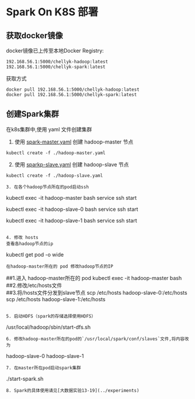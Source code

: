 # Spark On K8S 部署

## 获取docker镜像
docker镜像已上传至本地Docker Registry:
```
192.168.56.1:5000/chellyk-hadoop:latest  
192.168.56.1:5000/chellyk-spark:latest  
```
获取方式
```
docker pull 192.168.56.1:5000/chellyk-hadoop:latest  
docker pull 192.168.56.1:5000/chellyk-spark:latest  
```

## 创建Spark集群  
在k8s集群中,使用 yaml 文件创建集群
1. 使用 [spark-master.yaml](./hadoop-master.yaml) 创建 hadoop-master 节点
```
kubectl create -f ./hadoop-master.yaml
```
2. 使用 [sparkp-slave.yaml](./hadoop-slave.yaml) 创建 hadoop-slave 节点
```
kubectl create -f ./hadoop-slave.yaml  

3. 在各个hadoop节点所在的pod启动ssh
```
kubectl exec -it hadoop-master bash
service ssh start

kubectl exec -it hadoop-slave-0 bash
service ssh start

kubectl exec -it hadoop-slave-1 bash
service ssh start  
```

4. 修改 hosts  
查看各hadoop节点的ip
```
kubectl get pod -o wide
```
在hadoop-master所在的 pod 修改hadoop节点的IP
```
##1.进入 hadoop-master所在的 pod
kubectl exec -it hadoop-master bash
##2.修改/etc/hosts文件  
##3.将/hosts文件分发到slave节点
scp /etc/hosts hadoop-slave-0:/etc/hosts
scp /etc/hosts hadoop-slave-1:/etc/hosts
```

5. 启动HDFS（spark的存储选择使用HDFS）  
```
/usr/local/hadoop/sbin/start-dfs.sh
```  
6. 修改hadoop-master所在的pod的`/usr/local/spark/conf/slaves`文件,将内容改为  
```
hadoop-slave-0
hadoop-slave-1 
```  
7. 在master所在pod启动spark集群  
```
./start-spark.sh
```  
8. Spark的具体使用请见[大数据实验13-19](../experiments)

